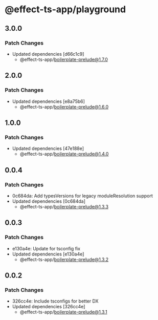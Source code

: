 # @effect-ts-app/playground

## 3.0.0

### Patch Changes

- Updated dependencies [d66c1c9]
  - @effect-ts-app/boilerplate-prelude@1.7.0

## 2.0.0

### Patch Changes

- Updated dependencies [e8a75b6]
  - @effect-ts-app/boilerplate-prelude@1.6.0

## 1.0.0

### Patch Changes

- Updated dependencies [47e188e]
  - @effect-ts-app/boilerplate-prelude@1.4.0

## 0.0.4

### Patch Changes

- 0c684da: Add typesVersions for legacy moduleResolution support
- Updated dependencies [0c684da]
  - @effect-ts-app/boilerplate-prelude@1.3.3

## 0.0.3

### Patch Changes

- e130a4e: Update for tsconfig fix
- Updated dependencies [e130a4e]
  - @effect-ts-app/boilerplate-prelude@1.3.2

## 0.0.2

### Patch Changes

- 326cc4e: Include tsconfigs for better DX
- Updated dependencies [326cc4e]
  - @effect-ts-app/boilerplate-prelude@1.3.1
